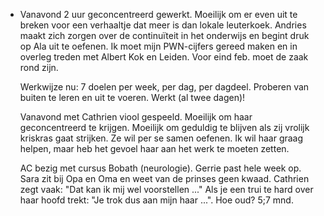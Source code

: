- Vanavond 2 uur geconcentreerd gewerkt. Moeilijk om er even uit te breken voor een verhaaltje dat meer is dan lokale leuterkoek. Andries maakt zich zorgen over de continuïteit in het onderwijs en begint druk op Ala uit te oefenen. Ik moet mijn PWN-cijfers gereed maken en in overleg treden met Albert Kok en Leiden. Voor eind feb. moet de zaak rond zijn. 
  
  Werkwijze nu: 7 doelen per week, per dag, per dagdeel. Proberen van buiten te leren en uit te voeren. Werkt (al twee dagen)!
  
  Vanavond met Cathrien viool gespeeld. Moeilijk om haar geconcentreerd te krijgen. Moeilijk om geduldig te blijven als zij vrolijk kriskras gaat strijken. Ze wil per se samen oefenen. Ik wil haar graag helpen, maar heb het gevoel haar aan het werk te moeten zetten. 
  
  AC bezig met cursus Bobath (neurologie). Gerrie past hele week op. Sara zit bij Opa en Oma en weet van de prinses geen kwaad. Cathrien zegt vaak: "Dat kan ik mij wel voorstellen ..." Als je een trui te hard over haar hoofd trekt: "Je trok dus aan mijn haar ...". Hoe oud? 5;7 mnd.